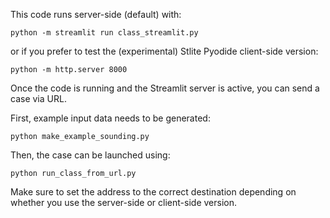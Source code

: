 This code runs server-side (default) with:

`python -m streamlit run class_streamlit.py`

or if you prefer to test the (experimental) Stlite Pyodide client-side version:

`python -m http.server 8000`

Once the code is running and the Streamlit server is active, you can send a case via URL.

First, example input data needs to be generated:

`python make_example_sounding.py`

Then, the case can be launched using:

`python run_class_from_url.py`

Make sure to set the address to the correct destination depending on whether you
use the server-side or client-side version.
